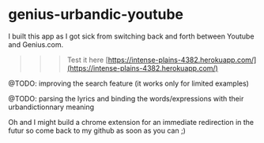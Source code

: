 # genius-urbandic-youtube

I built this app as I got sick from switching back and forth between Youtube and Genius.com.

>>>Test it here [https://intense-plains-4382.herokuapp.com/](https://intense-plains-4382.herokuapp.com/)

@TODO: improving the search feature (it works only for limited examples)

@TODO: parsing the lyrics and binding the words/expressions with their urbandictionnary meaning

Oh and I might build a chrome extension for an immediate redirection in the futur so come back to my github as soon as you can ;)


